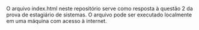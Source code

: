 O arquivo index.html neste repositório serve como resposta à questão 2 da prova de estagiário de sistemas.
O arquivo pode ser executado localmente em uma máquina com acesso à internet.
